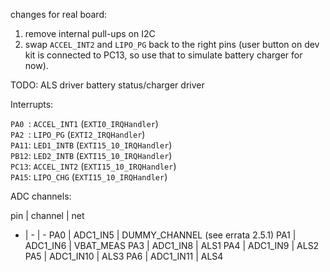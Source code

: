 

changes for real board:

1. remove internal pull-ups on I2C
2. swap `ACCEL_INT2` and `LIPO_PG` back to the right pins (user button on dev kit is connected to PC13, so use that to simulate battery charger for now). 


TODO:
ALS driver
battery status/charger driver


Interrupts:

`PA0 `: `ACCEL_INT1`		(`EXTI0_IRQHandler`)  
`PA2 `: `LIPO_PG`			(`EXTI2_IRQHandler`)  
`PA11`: `LED1_INTB`			(`EXTI15_10_IRQHandler`)  
`PB12`: `LED2_INTB`			(`EXTI15_10_IRQHandler`)  
`PC13`: `ACCEL_INT2`		(`EXTI15_10_IRQHandler`)  
`PA15`: `LIPO_CHG`			(`EXTI15_10_IRQHandler`)  

ADC channels:

pin | channel | net
- | - | -
PA0 | ADC1_IN5 | DUMMY_CHANNEL (see errata 2.5.1)
PA1 | ADC1_IN6 | VBAT_MEAS
PA3 | ADC1_IN8 | ALS1
PA4 | ADC1_IN9 | ALS2
PA5 | ADC1_IN10 | ALS3
PA6 | ADC1_IN11 | ALS4


